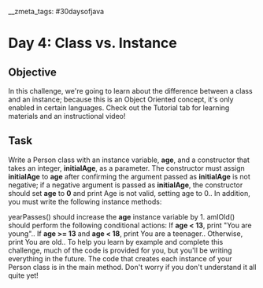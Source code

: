 __zmeta_tags: #30daysofjava
# Day 4: Class vs. Instance
## Objective
In this challenge, we're going to learn about the difference between a class and an instance; because this is an Object Oriented concept, it's only enabled in certain languages. Check out the Tutorial tab for learning materials and an instructional video!

## Task
Write a Person class with an instance variable, **age**, and a constructor that takes an integer, **initialAge**, as a parameter. The constructor must assign **initialAge** to **age** after confirming the argument passed as **initialAge**  is not negative; if a negative argument is passed as **initialAge**, the constructor should set **age** to **0** and print Age is not valid, setting age to 0.. In addition, you must write the following instance methods:

yearPasses() should increase the **age**  instance variable by 1.
amIOld() should perform the following conditional actions:
If **age < 13**, print "You are young"..
If **age >= 13** and **age < 18**, print You are a teenager..
Otherwise, print You are old..
To help you learn by example and complete this challenge, much of the code is provided for you, but you'll be writing everything in the future. The code that creates each instance of your Person class is in the main method. Don't worry if you don't understand it all quite yet!
